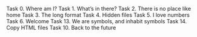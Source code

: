 Task 0. Where am I?
Task 1. What’s in there?
Task 2. There is no place like home
Task 3. The long format
Task 4. Hidden files
Task 5. I love numbers
Task 6. Welcome
Task 13. We are symbols, and inhabit symbols
Task 14. Copy HTML files
Task 10. Back to the future
